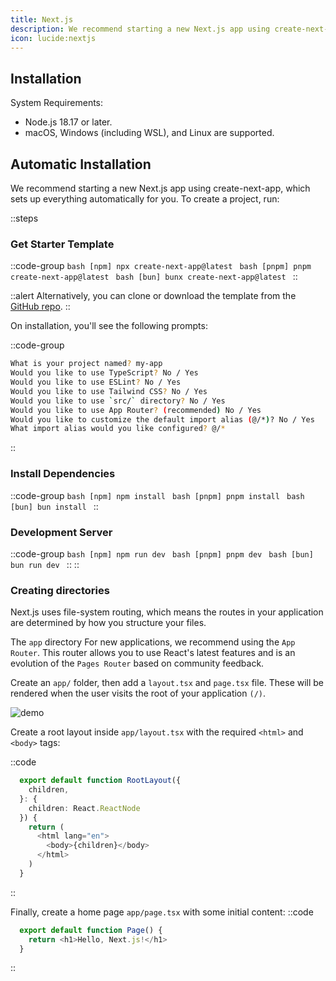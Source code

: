 ```yaml
---
title: Next.js
description: We recommend starting a new Next.js app using create-next-app, which sets up everything automatically for you. To create a project, run
icon: lucide:nextjs
---
```


## Installation
System Requirements:

- Node.js 18.17 or later.
- macOS, Windows (including WSL), and Linux are supported.

## Automatic Installation
We recommend starting a new Next.js app using create-next-app, which sets up everything automatically for you. To create a project, run:

::steps
  ### Get Starter Template

  ::code-group
    ```bash [npm]
    npx create-next-app@latest
    ```
    ```bash [pnpm]
    pnpm create-next-app@latest
    ```
    ```bash [bun]
    bunx create-next-app@latest
    ```
  ::

  ::alert
  Alternatively, you can clone or download the template from the [GitHub repo](https://github.com/huntermacias/nextjs-tailwind-template.git).
  ::

  On installation, you'll see the following prompts:

::code-group
```bash [terminal]
What is your project named? my-app
Would you like to use TypeScript? No / Yes
Would you like to use ESLint? No / Yes
Would you like to use Tailwind CSS? No / Yes
Would you like to use `src/` directory? No / Yes
Would you like to use App Router? (recommended) No / Yes
Would you like to customize the default import alias (@/*)? No / Yes
What import alias would you like configured? @/*
```
::

  ### Install Dependencies

  ::code-group
    ```bash [npm]
    npm install
    ```
    ```bash [pnpm]
    pnpm install
    ```
    ```bash [bun]
    bun install
    ```
  ::

  ### Development Server

  ::code-group
    ```bash [npm]
    npm run dev
    ```
    ```bash [pnpm]
    pnpm dev
    ```
    ```bash [bun]
    bun run dev
    ```
  ::
::


### Creating directories
Next.js uses file-system routing, which means the routes in your application are determined by how you structure your files.

The `app` directory
For new applications, we recommend using the `App Router`. This router allows you to use React's latest features and is an evolution of the `Pages Router` based on community feedback.

Create an `app/` folder, then add a `layout.tsx` and `page.tsx` file. These will be rendered when the user visits the root of your application `(/)`.

<img 
  src='https://nextjs.org/_next/image?url=%2Fdocs%2Fdark%2Fapp-getting-started.png&w=1920&q=75'
  alt='demo' 
  class=""
/>

Create a root layout inside `app/layout.tsx` with the required `<html>` and `<body>` tags:

::code
  ```ts [app/layout.tsx]
    export default function RootLayout({
      children,
    }: {
      children: React.ReactNode
    }) {
      return (
        <html lang="en">
          <body>{children}</body>
        </html>
      )
    }
  ```
::

Finally, create a home page `app/page.tsx` with some initial content:
::code
  ```ts [app/page.tsx]
    export default function Page() {
      return <h1>Hello, Next.js!</h1>
    }
  ```
::